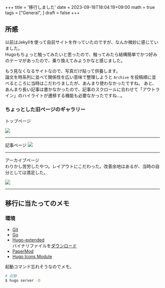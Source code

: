 +++
title = '移行しました'
date = 2023-09-18T18:04:19+09:00
math = true
tags = ["General", ]
draft = false
+++

## 所感

以前はJekyllを使って自前サイトを作っていたのですが、なんか微妙に感じていました。<br>
Hugoもちょっと触ってみたいと思ったので、触ってみたら結構簡単でかつ好みのテーマがあったので、乗り換えてみようかなと感じました。

もう見なくなるサイトなので、写真だけ貼って供養します。<br>
論文を時系列に並べて関係性を広い意味で整理しようと `Archive` を投稿順に並べるところに当時はこだわりましたが、あんまり使わなかったですね。
あと、あんまり長い記事は書かなかったので、記事のスクロールに合わせて「アウトライン」のハイライトが遷移する機能も必要なかったですね...。

### ちょっとした旧ページのギャラリー

トップページ

![](image.png)

---
記事ページ
![](image-3.png)

---

アーカイブページ<br>
わりかし苦労したやつ。レイアウトにこだわった。改善余地はあるが、当時の自分としては満足した。

![](image-1.png)

---

## 移行に当たってのメモ

### 環境

- [Git](https://git-scm.com/download/linux)
- [Go](https://go.dev/doc/install)
- [Hugo-extended](https://gohugo.io/installation/linux/)<br>
    バイナリファイルを[ダウンロード](https://github.com/gohugoio/hugo/releases)
- [PaperMod](https://adityatelange.github.io/hugo-PaperMod/)
- [Hugo Icons Module](https://icons.hugomods.com/en/)

起動コマンド忘れそうなのでメモ。

```bash
# 起動
$ hugo server -D
```
